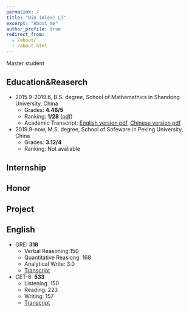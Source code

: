 ```yaml
---
permalink: /
title: "Bin (Alex) Li"
excerpt: "About me"
author_profile: true
redirect_from: 
  - /about/
  - /about.html
---
```


Master student 


## Education&Reaserch
+ 2015.9-2019.6, B.S. degree, School of Mathemathics in Shandong University, China
  - Grades: **4.46/5**  
  - Ranking: **1/28** ([pdf](https://alexli8.github.io/files/ranking.pdf))
  - Academic Transcript: [English version pdf](https://alexli8.github.io/files/English%20Transcript.pdf), [Chinese version pdf](https://alexli8.github.io/files/Chinese%20Transcript.pdf)
+ 2019.9-now,  M.S. degree,  School of Sofeware in Peking University,  China
  - Grades: **3.12/4**  
  - Ranking: Not avaliable

## Internship


## Honor


## Project

## English 
+ GRE: **318**
  - Verbal Reasoning:150
  - Quantitative Reasiong: 168 
  - Analytical Write: 3.0
  - [Transcript](https://alexli8.github.io/files/GRE.pdf)
+ CET-6: **533**
  - Listening: 150
  - Reading: 223
  - Writing: 157
  - [Transcript](https://alexli8.github.io/files/CET6.pdf)

